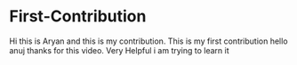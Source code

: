 # First-Contribution
Hi this is Aryan and this is my contribution.
This is my first contribution
hello anuj thanks for this video. Very Helpful
i am trying to learn it
